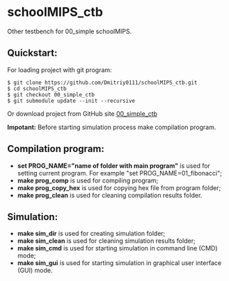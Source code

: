 # schoolMIPS_ctb
Other testbench for 00_simple schoolMIPS.

## Quickstart:
For loading project with git program:

    $ git clone https://github.com/Dmitriy0111/schoolMIPS_ctb.git
    $ cd schoolMIPS_ctb 
    $ git checkout 00_simple_ctb
    $ git submodule update --init --recursive 

Or download project from GitHub site <a href="https://github.com/Dmitriy0111/schoolMIPS_ctb">00_simple_ctb</a>

**Impotant:** Before starting simulation process make compilation program.

## Compilation program:
*   **set PROG_NAME="name of folder with main program"** is used for setting current program. For example "set PROG_NAME=01_fibonacci";
*   **make prog_comp** is used for compiling program;
*   **make prog_copy_hex** is used for copying hex file from program folder;
*   **make prog_clean** is used for cleaning compilation results folder.

## Simulation:
*   **make sim_dir** is used for creating simulation folder;
*   **make sim_clean** is used for cleaning simulation results folder;
*   **make sim_cmd** is used for starting simulation in command line (CMD) mode;
*   **make sim_gui** is used for starting simulation in graphical user interface (GUI) mode.
